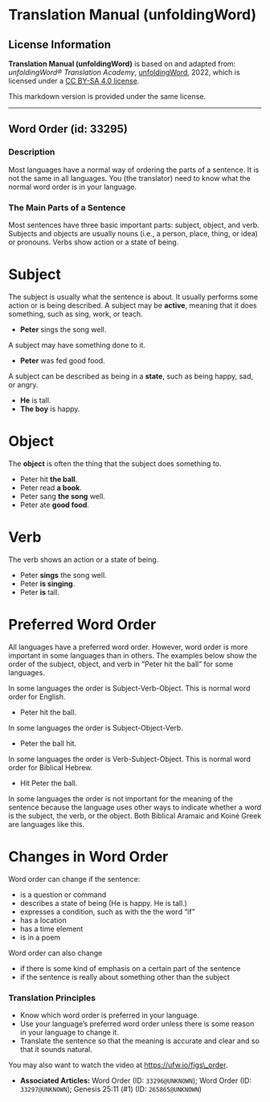 # Translation Manual (unfoldingWord)

## License Information

**Translation Manual (unfoldingWord)** is based on and adapted from: _unfoldingWord® Translation Academy_, [unfoldingWord](https://unfoldingword.org/utw), 2022, which is licensed under a [CC BY-SA 4.0 license](https://creativecommons.org/licenses/by-sa/4.0/legalcode.en).

This markdown version is provided under the same license.



--------------------------------

## Word Order (id: 33295)

### Description

Most languages have a normal way of ordering the parts of a sentence. It is not the same in all languages. You (the translator) need to know what the normal word order is in your language.

### The Main Parts of a Sentence

Most sentences have three basic important parts: subject, object, and verb. Subjects and objects are usually nouns (i.e., a person, place, thing, or idea) or pronouns. Verbs show action or a state of being.

Subject
=======

The subject is usually what the sentence is about. It usually performs some action or is being described. A subject may be **active**, meaning that it does something, such as sing, work, or teach.

* **Peter** sings the song well.

A subject may have something done to it.

* **Peter** was fed good food.

A subject can be described as being in a **state**, such as being happy, sad, or angry.

* **He** is tall.
* **The boy** is happy.

Object
======

The **object** is often the thing that the subject does something to.

* Peter hit **the ball**.
* Peter read **a book**.
* Peter sang **the song** well.
* Peter ate **good food**.

Verb
====

The verb shows an action or a state of being.

* Peter **sings** the song well.
* Peter **is singing**.
* Peter **is** tall.

Preferred Word Order
====================

All languages have a preferred word order. However, word order is more important in some languages than in others. The examples below show the order of the subject, object, and verb in “Peter hit the ball” for some languages.

In some languages the order is Subject\-Verb\-Object. This is normal word order for English.

* Peter hit the ball.

In some languages the order is Subject\-Object\-Verb.

* Peter the ball hit.

In some languages the order is Verb\-Subject\-Object. This is normal word order for Biblical Hebrew.

* Hit Peter the ball.

In some languages the order is not important for the meaning of the sentence because the language uses other ways to indicate whether a word is the subject, the verb, or the object. Both Biblical Aramaic and Koiné Greek are languages like this.

Changes in Word Order
=====================

Word order can change if the sentence:

* is a question or command
* describes a state of being (He is happy. He is tall.)
* expresses a condition, such as with the the word “if”
* has a location
* has a time element
* is in a poem

Word order can also change

* if there is some kind of emphasis on a certain part of the sentence
* if the sentence is really about something other than the subject

### Translation Principles

* Know which word order is preferred in your language.
* Use your language’s preferred word order unless there is some reason in your language to change it.
* Translate the sentence so that the meaning is accurate and clear and so that it sounds natural.

You may also want to watch the video at https://ufw.io/figs\_order.

* **Associated Articles:** Word Order (ID: `33296@UNKNOWN`); Word Order (ID: `33297@UNKNOWN`); Genesis 25:11 (#1) (ID: `265865@UNKNOWN`)

